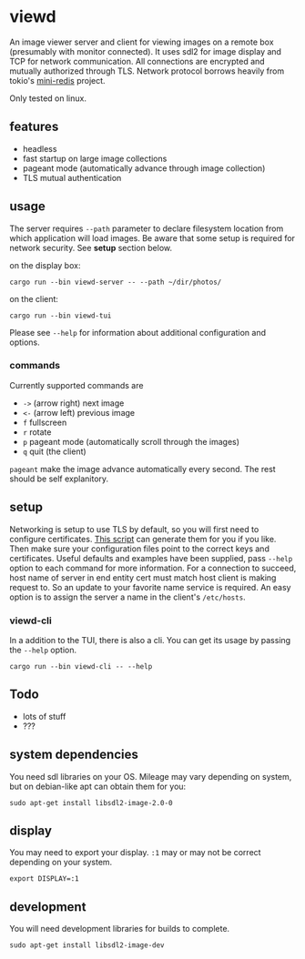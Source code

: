 # viewd
An image viewer server and client for viewing images on a remote box
(presumably with monitor connected). It uses sdl2 for image display
and TCP for network communication. All connections are encrypted and
mutually authorized through TLS. Network protocol borrows heavily from
tokio's [mini-redis](https://github.com/tokio-rs/mini-redis) project.

Only tested on linux.

## features

  * headless
  * fast startup on large image collections
  * pageant mode (automatically advance through image collection)
  * TLS mutual authentication

## usage

The server requires `--path` parameter to declare filesystem location
from which application will load images. Be aware that some setup is
required for network security. See **setup** section below.

on the display box:

	cargo run --bin viewd-server -- --path ~/dir/photos/

on the client:

	cargo run --bin viewd-tui

Please see `--help` for information about additional configuration and options.

### commands

Currently supported commands are

  * `->` (arrow right) next image
  * `<-` (arrow left) previous image
  * `f`  fullscreen
  * `r`  rotate
  * `p`  pageant mode (automatically scroll through the images)
  * `q`  quit (the client)

`pageant` make the image advance automatically every second. The rest
should be self explanitory.

## setup

Networking is setup to use TLS by default, so you will first need to
configure certificates. [This
script](https://github.com/rustls/tokio-rustls/blob/main/scripts/generate-certificate.sh)
can generate them for you if you like. Then make sure your
configuration files point to the correct keys and certificates. Useful
defaults and examples have been supplied, pass `--help` option to each
command for more information. For a connection to succeed, host name
of server in end entity cert must match host client is making request
to. So an update to your favorite name service is required. An easy
option is to assign the server a name in the client's `/etc/hosts`.


### viewd-cli

In a addition to the TUI, there is also a cli. You can get its usage
by passing the `--help` option.

	cargo run --bin viewd-cli -- --help

## Todo

  * lots of stuff
  * ???

## system dependencies

You need sdl libraries on your OS. Mileage may vary depending on system,
but on debian-like apt can obtain them for you:

	sudo apt-get install libsdl2-image-2.0-0

## display

You may need to export your display. `:1` may or may not be correct
depending on your system.

	export DISPLAY=:1

## development

You will need development libraries for builds to complete.

	sudo apt-get install libsdl2-image-dev
